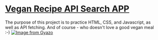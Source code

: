 # [Vegan Recipe API Search APP](https://vegan-recipe-a6306.web.app)

The purpose of this project is to practice HTML, CSS, and Javascript, as well as API fetching. 
And of course - who doesn't love a good vegan meal :-) 
[![Image from Gyazo](https://i.gyazo.com/b6d6cf00cc7353e94596380482188e27.gif)](https://gyazo.com/b6d6cf00cc7353e94596380482188e27)
